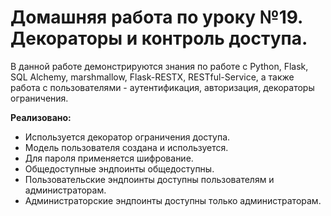 # Домашняя работа по уроку №19. Декораторы и контроль доступа. #
В данной работе демонстрируются знания по работе с Python, Flask, SQL Alchemy, marshmallow, Flask-RESTX, RESTful-Service,
а также работа с пользователями - аутентификация, авторизация, декораторы ограничения.

**Реализовано:**
- Используется декоратор ограничения доступа.
- Модель пользователя создана и используется.
- Для пароля применяется шифрование.
- Общедоступные эндпоинты общедоступны.
- Пользовательские эндпоинты доступны пользователям и администраторам.
- Администраторские эндпоинты доступны только администраторам.
